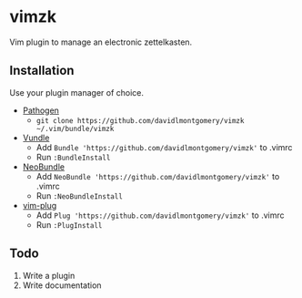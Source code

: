 # vimzk
Vim plugin to manage an electronic zettelkasten.

## Installation

Use your plugin manager of choice.

- [Pathogen](https://github.com/tpope/vim-pathogen)
  - `git clone https://github.com/davidlmontgomery/vimzk ~/.vim/bundle/vimzk`
- [Vundle](https://github.com/gmarik/vundle)
  - Add `Bundle 'https://github.com/davidlmontgomery/vimzk'` to .vimrc
  - Run `:BundleInstall`
- [NeoBundle](https://github.com/Shougo/neobundle.vim)
  - Add `NeoBundle 'https://github.com/davidlmontgomery/vimzk'` to .vimrc
  - Run `:NeoBundleInstall`
- [vim-plug](https://github.com/junegunn/vim-plug)
  - Add `Plug 'https://github.com/davidlmontgomery/vimzk'` to .vimrc
  - Run `:PlugInstall`

## Todo

1. Write a plugin
2. Write documentation


